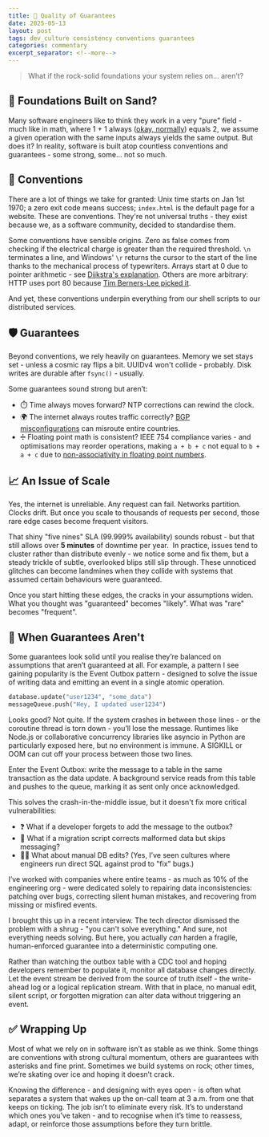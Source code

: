 ```yaml
---
title: 💎 Quality of Guarantees
date: 2025-05-13
layout: post
tags: dev_culture consistency conventions guarantees
categories: commentary
excerpt_separator: <!--more-->
---
```


> What if the rock-solid foundations your system relies on... aren’t?
<!--more-->

## 🧠 Foundations Built on Sand?

Many software engineers like to think they work in a very "pure" field - much like in math, where 1 + 1 always ([okay, normally](https://medium.com/%40mmajormoss/explaining-as-a-mathematically-disinclined-individual-why-1-1-does-not-equal-2-9deaac7d4c09)) equals 2, we assume a given operation with the same inputs always yields the same output. But does it? In reality, software is built atop countless conventions and guarantees - some strong, some... not so much.

## 📜 Conventions

There are a lot of things we take for granted: Unix time starts on Jan 1st 1970; a zero exit code means success; `index.html` is the default page for a website. These are conventions. They're not universal truths - they exist because we, as a software community, decided to standardise them.

Some conventions have sensible origins. Zero as false comes from checking if the electrical charge is greater than the required threshold. `\n` terminates a line, and Windows' `\r` returns the cursor to the start of the line thanks to the mechanical process of typewriters. Arrays start at 0 due to pointer arithmetic - see [Dijkstra's explanation](https://www.cs.utexas.edu/~EWD/transcriptions/EWD08xx/EWD831.html). Others are more arbitrary: HTTP uses port 80 because [Tim Berners-Lee picked it](https://www.w3.org/Protocols/HTTP/AsImplemented.html).

And yet, these conventions underpin everything from our shell scripts to our distributed services.

## 🛡️ Guarantees

Beyond conventions, we rely heavily on guarantees. Memory we set stays set - unless a cosmic ray flips a bit. UUIDv4 won't collide - probably. Disk writes are durable after `fsync()` - usually.

Some guarantees sound strong but aren’t:

* ⏱️ Time always moves forward? NTP corrections can rewind the clock.
* 🌍 The internet always routes traffic correctly? [BGP misconfigurations](https://www.ripe.net/about-us/news/youtube-hijacking-a-ripe-ncc-ris-case-study/) can misroute entire countries.
* ➗ Floating point math is consistent? IEEE 754 compliance varies - and optimisations may reorder operations, making `a + b + c` not equal to `b + a + c` due to [non-associativity in floating point numbers](https://docs.oracle.com/cd/E19957-01/806-3568/ncg_goldberg.html).

## 📈 An Issue of Scale

Yes, the internet is unreliable. Any request can fail. Networks partition. Clocks drift. But once you scale to thousands of requests per second, those rare edge cases become frequent visitors.

That shiny "five nines" SLA (99.999% availability) sounds robust - but that still allows over **5 minutes** of downtime per year.  In practice, issues tend to cluster rather than distribute evenly - we notice some and fix them, but a steady trickle of subtle, overlooked blips still slip through. These unnoticed glitches can become landmines when they collide with systems that assumed certain behaviours were guaranteed.

Once you start hitting these edges, the cracks in your assumptions widen. What you thought was "guaranteed" becomes "likely". What was "rare" becomes "frequent".

## 🧨 When Guarantees Aren't

Some guarantees look solid until you realise they’re balanced on assumptions that aren’t guaranteed at all. For example, a pattern I see gaining popularity is the Event Outbox pattern - designed to solve the issue of writing data and emitting an event in a single atomic operation.

```python
database.update("user1234", "some_data")
messageQueue.push("Hey, I updated user1234")
```

Looks good? Not quite. If the system crashes in between those lines - or the coroutine thread is torn down - you’ll lose the message. Runtimes like Node.js or collaborative concurrency libraries like asyncio in Python are particularly exposed here, but no environment is immune. A SIGKILL or OOM can cut off your process between those two lines.

Enter the Event Outbox: write the message to a table in the same transaction as the data update. A background service reads from this table and pushes to the queue, marking it as sent only once acknowledged.

This solves the crash-in-the-middle issue, but it doesn't fix more critical vulnerabilities:

* ❓ What if a developer forgets to add the message to the outbox?
* 🔁 What if a migration script corrects malformed data but skips messaging?
* 🧑‍💻 What about manual DB edits? (Yes, I’ve seen cultures where engineers run direct SQL against prod to "fix" bugs.)

I’ve worked with companies where entire teams - as much as 10% of the engineering org - were dedicated solely to repairing data inconsistencies: patching over bugs, correcting silent human mistakes, and recovering from missing or misfired events.

I brought this up in a recent interview. The tech director dismissed the problem with a shrug - "you can't solve everything." And sure, not everything needs solving. But here, you actually *can* harden a fragile, human-enforced guarantee into a deterministic computing one.

Rather than watching the outbox table with a CDC tool and hoping developers remember to populate it, monitor all database changes directly. Let the event stream be derived from the source of truth itself - the write-ahead log or a logical replication stream. With that in place, no manual edit, silent script, or forgotten migration can alter data without triggering an event.

## ✅ Wrapping Up

Most of what we rely on in software isn’t as stable as we think. Some things are conventions with strong cultural momentum, others are guarantees with asterisks and fine print. Sometimes we build systems on rock; other times, we’re skating over ice and hoping it doesn’t crack.

Knowing the difference - and designing with eyes open - is often what separates a system that wakes up the on-call team at 3 a.m. from one that keeps on ticking. The job isn’t to eliminate every risk. It’s to understand which ones you’ve taken - and to recognise when it’s time to reassess, adapt, or reinforce those assumptions before they turn brittle.
